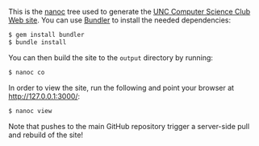 This is the [nanoc](http://nanoc.stoneship.org/) tree used to generate the [UNC Computer Science Club Web site](http://csclub.cs.unc.edu/).
You can use [Bundler](http://gembundler.com/) to install the needed dependencies:

```sh
$ gem install bundler
$ bundle install
```

You can then build the site to the `output` directory by running:

```sh
$ nanoc co
```

In order to view the site, run the following and point your browser at <http://127.0.0.1:3000/>:

```sh
$ nanoc view
```

Note that pushes to the main GitHub repository trigger a server-side pull and rebuild of the site!
